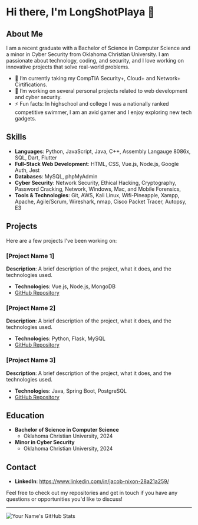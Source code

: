 # Hi there, I'm LongShotPlaya 👋

## About Me
I am a recent graduate with a Bachelor of Science in Computer Science and a minor in Cyber Security from Oklahoma Christian University. I am passionate about technology, coding, and security, and I love working on innovative projects that solve real-world problems.

- 🌱 I’m currently taking my CompTIA Security+, Cloud+ and Network+ Cirtifications. 
- 🔭 I’m working on several personal projects related to web development and cyber security.
- ⚡ Fun facts: In highschool and college I was a nationally ranked competitive swimmer, I am an avid gamer and I enjoy exploring new tech gadgets.

## Skills
- **Languages**: Python, JavaScript, Java, C++, Assembly Langauge 8086x, SQL, Dart, Flutter
- **Full-Stack Web Development**: HTML, CSS, Vue.js, Node.js, Google Auth, Jest
- **Databases**: MySQL, phpMyAdmin
- **Cyber Security**: Network Security, Ethical Hacking, Cryptography, Password Cracking, Network, Windows, Mac, and Mobile Forensics, 
- **Tools & Technologies**: Git, AWS, Kali Linux, Wifi-Pineapple, Xampp, Apache, Agile/Scrum, Wireshark, nmap, Cisco Packet Tracer, Autopsy, E3

## Projects
Here are a few projects I've been working on:

### [Project Name 1]
**Description**: A brief description of the project, what it does, and the technologies used.
- **Technologies**: Vue.js, Node.js, MongoDB
- [GitHub Repository](link-to-repo)

### [Project Name 2]
**Description**: A brief description of the project, what it does, and the technologies used.
- **Technologies**: Python, Flask, MySQL
- [GitHub Repository](link-to-repo)

### [Project Name 3]
**Description**: A brief description of the project, what it does, and the technologies used.
- **Technologies**: Java, Spring Boot, PostgreSQL
- [GitHub Repository](link-to-repo)

## Education
- **Bachelor of Science in Computer Science**
  - Oklahoma Christian University, 2024
- **Minor in Cyber Security**
  - Oklahoma Christian University, 2024

## Contact
- **LinkedIn**: https://www.linkedin.com/in/jacob-nixon-28a21a259/

Feel free to check out my repositories and get in touch if you have any questions or opportunities you'd like to discuss!

---

![Your Name's GitHub Stats](https://github-readme-stats.vercel.app/api?username=your-github-username&show_icons=true&theme=radical)
